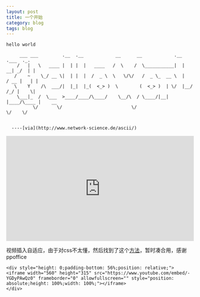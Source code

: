 ```yaml
---
layout: post
title: 一个开始
category: blog
tags: blog
---
```


```
hello world
```

```
     ___ ___         .__  .__            __      __            .__       .___  ._.
    /   |   \   ____ |  | |  |   ____   /  \    /  \___________|  |    __| _/  | |
   /    ~    \_/ __ \|  | |  |  /  _ \  \   \/\/   /  _ \_  __ \  |   / __ |   | |
   \    Y    /\  ___/|  |_|  |_(  <_> )  \        (  <_> )  | \/  |__/ /_/ |    \|
    \___|_  /  \___  >____/____/\____/    \__/\  / \____/|__|  |____/\____ |    __
          \/       \/                          \/                         \/    \/


  ----[via](http://www.network-science.de/ascii/)
```


<div style="height: 0;padding-bottom: 56%;position: relative;">
<iframe width="560" height="315" src="https://www.youtube.com/embed/cgLEFciA7SI" frameborder="0" allowfullscreen="" style="position: absolute;height: 100%;width: 100%;"></iframe>
</div>


视频插入自适应，由于对css不太懂，然后找到了这个[方法](https://github.com/ppoffice/hexo-theme-minos/issues/2)，暂时凑合用，感谢 ppoffice

```
<div style="height: 0;padding-bottom: 56%;position: relative;">
<iframe width="560" height="315" src="https://www.youtube.com/embed/-YGDyPAwQz0" frameborder="0" allowfullscreen="" style="position: absolute;height: 100%;width: 100%;"></iframe>
</div>
```


